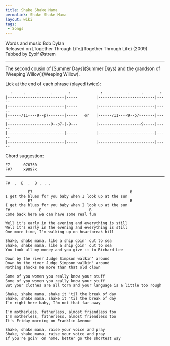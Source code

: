 ```yaml
---
title: Shake Shake Mama
permalink: Shake Shake Mama
layout: wiki
tags:
 - Songs
---
```


Words and music Bob Dylan  
Released on [Together Through Life](Together Through Life)
(2009)  
Tabbed by Eyolf Østrem

* * * * *

The second cousin of [Summer Days](Summer Days) and the
grandson of [Weeping Willow](Weeping Willow).

Lick at the end of each phrase (played twice):

      :     .     .     .       :             :     .     .     .       :
    |-------------------------|-----        |-------------------------|-----
    |-------------------------|-----        |-------------------------|-----
    |------/11----9--p7-------|-----   or   |------/11----9--p7-------|-----
    |-------------------9--p7-|-9---        |-------------------9-----|-----
    |-------------------------|-----        |-------------------------|-----
    |-------------------------|-----        |-------------------------|-----

Chord suggestion:

    E7      076750
    F#7     x9897x

* * * * *

    F#  .  E  .  B . . .

              E7                                           B
    I get the blues for you baby when I look up at the sun
              E7                                           B
    I get the blues for you baby when I look up at the sun
    F#             E                     B
    Come back here we can have some real fun

    Well it's early in the evening and everything is still
    Well it's early in the evening and everything is still
    One more time, I'm walking up on heartbreak hill

    Shake, shake mama, like a ship goin' out to sea
    Shake, shake mama, like a ship goin' out to sea
    You took all my money and you give it to Richard Lee

    Down by the river Judge Simpson walkin' around
    Down by the river Judge Simpson walkin' around
    Nothing shocks me more than that old clown

    Some of you women you really know your stuff
    Some of you women you really know your stuff
    But your clothes are all torn and your language is a little too rough

    Shake, shake mama, shake it 'til the break of day
    Shake, shake mama, shake it 'til the break of day
    I'm right here baby, I'm not that far away

    I'm motherless, fatherless, almost friendless too
    I'm motherless, fatherless, almost friendless too
    It's Friday morning on Franklin Avenue

    Shake, shake mama, raise your voice and pray
    Shake, shake mama, raise your voice and pray
    If you're goin' on home, better go the shortest way
